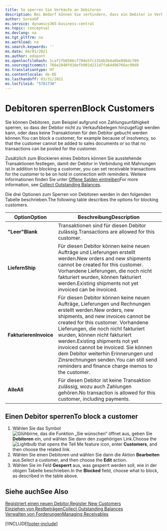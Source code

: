 ```yaml
---
title: So sperren Sie Verkäufe an Debitoren
description: Bei Bedarf können Sie verhindern, dass ein Debitor in Verkaufsbelege und andere Verkaufstransaktionen aufgenommen wird.
author: SorenGP
ms.service: dynamics365-business-central
ms.topic: conceptual
ms.devlang: na
ms.tgt_pltfrm: na
ms.workload: na
ms.search.keywords: ''
ms.date: 04/01/2021
ms.author: edupont
ms.openlocfilehash: 1caf2fb0586cf704e5fc1354b3b4a0be096dc709
ms.sourcegitcommit: 766e2840fd16efb901d211d7fa64d96766ac99d9
ms.translationtype: HT
ms.contentlocale: de-DE
ms.lasthandoff: 03/31/2021
ms.locfileid: "5781738"
---
```

# <a name="block-customers"></a><span data-ttu-id="a459c-103">Debitoren sperren</span><span class="sxs-lookup"><span data-stu-id="a459c-103">Block Customers</span></span>
<span data-ttu-id="a459c-104">Sie können Debitoren, zum Beispiel aufgrund von Zahlungsunfähigkeit sperren, so dass der Debitor nicht zu Verkaufsbelegen hinzugefügt werden kann, oder dass keine Transaktionen für den Debitor gebucht werden können.</span><span class="sxs-lookup"><span data-stu-id="a459c-104">You can block a customer, for example because of insolvency, so that the customer cannot be added to sales documents or so that no transactions can be posted for the customer.</span></span>

<span data-ttu-id="a459c-105">Zusätzlich zum Blockieren eines Debitors können Sie ausstehende Transaktionen festlegen, damit der Debitor in Verbindung mit Mahnungen ist.</span><span class="sxs-lookup"><span data-stu-id="a459c-105">In addition to blocking a customer, you can set receivable transactions for the customer to be on hold in connection with reminders.</span></span> <span data-ttu-id="a459c-106">Weitere Informationen finden Sie unter [Offene Salden eintreiben](receivables-collect-outstanding-balances.md)</span><span class="sxs-lookup"><span data-stu-id="a459c-106">For more information, see [Collect Outstanding Balances](receivables-collect-outstanding-balances.md).</span></span>   

<span data-ttu-id="a459c-107">Die drei Optionen zum Sperren von Debitoren werden in den folgenden Tabelle beschrieben.</span><span class="sxs-lookup"><span data-stu-id="a459c-107">The following table describes the options for blocking customers.</span></span>  

|<span data-ttu-id="a459c-108">Option</span><span class="sxs-lookup"><span data-stu-id="a459c-108">Option</span></span>|<span data-ttu-id="a459c-109">Beschreibung</span><span class="sxs-lookup"><span data-stu-id="a459c-109">Description</span></span>|  
|--------------------|------------|  
|<span data-ttu-id="a459c-110">**"Leer"**</span><span class="sxs-lookup"><span data-stu-id="a459c-110">**Blank**</span></span>|<span data-ttu-id="a459c-111">Transaktionen sind für diesen Debitor zulässig.</span><span class="sxs-lookup"><span data-stu-id="a459c-111">Transactions are allowed for this customer.</span></span>|
|<span data-ttu-id="a459c-112">**Liefern**</span><span class="sxs-lookup"><span data-stu-id="a459c-112">**Ship**</span></span>|<span data-ttu-id="a459c-113">Für diesen Debitor können keine neuen Aufträge und Lieferungen erstellt werden.</span><span class="sxs-lookup"><span data-stu-id="a459c-113">New orders and new shipments cannot be created for this customer.</span></span> <span data-ttu-id="a459c-114">Vorhandene Lieferungen, die noch nicht fakturiert wurden, können fakturiert werden.</span><span class="sxs-lookup"><span data-stu-id="a459c-114">Existing shipments not yet invoiced can be invoiced.</span></span>|  
|<span data-ttu-id="a459c-115">**Fakturieren**</span><span class="sxs-lookup"><span data-stu-id="a459c-115">**Invoice**</span></span>|<span data-ttu-id="a459c-116">Für diesen Debitor können keine neuen Aufträge, Lieferungen und Rechnungen erstellt werden.</span><span class="sxs-lookup"><span data-stu-id="a459c-116">New orders, new shipments, and new invoices cannot be created for this customer.</span></span> <span data-ttu-id="a459c-117">Vorhandene Lieferungen, die noch nicht fakturiert wurden, können nicht fakturiert werden.</span><span class="sxs-lookup"><span data-stu-id="a459c-117">Existing shipments not yet invoiced cannot be invoiced.</span></span> <span data-ttu-id="a459c-118">Sie können dem Debitor weiterhin Erinnerungen und Zinsrechnungen senden.</span><span class="sxs-lookup"><span data-stu-id="a459c-118">You can still send reminders and finance charge memos to the customer.</span></span>|  
|<span data-ttu-id="a459c-119">**Alle**</span><span class="sxs-lookup"><span data-stu-id="a459c-119">**All**</span></span>|<span data-ttu-id="a459c-120">Für diesen Debitor ist keine Transaktion zulässig, wozu auch Zahlungen gehören.</span><span class="sxs-lookup"><span data-stu-id="a459c-120">No transaction is allowed for this customer, including payments.</span></span>|  

## <a name="to-block-a-customer"></a><span data-ttu-id="a459c-121">Einen Debitor sperren</span><span class="sxs-lookup"><span data-stu-id="a459c-121">To block a customer</span></span>  
1. <span data-ttu-id="a459c-122">Wählen Sie das Symbol ![Glühbirne, das die Funktion „Sie wünschen“ öffnet](media/ui-search/search_small.png "Was möchten Sie tun?") aus, geben Sie **Debitoren** ein, und wählen Sie dann den zugehörigen Link.</span><span class="sxs-lookup"><span data-stu-id="a459c-122">Choose the ![Lightbulb that opens the Tell Me feature](media/ui-search/search_small.png "Tell me what you want to do") icon, enter **Customers**, and then choose the related link.</span></span>
2. <span data-ttu-id="a459c-123">Wählen Sie einen Debitoren und wählen Sie dann die Aktion **Bearbeiten** aus.</span><span class="sxs-lookup"><span data-stu-id="a459c-123">Select a customer, and then choose the **Edit** action.</span></span>
3. <span data-ttu-id="a459c-124">Wählen Sie im Feld **Gesperrt** aus, was gesperrt werden soll, wie in der obigen Tabelle beschrieben.</span><span class="sxs-lookup"><span data-stu-id="a459c-124">In the **Blocked** field, choose what to block, as described in the table above.</span></span>

## <a name="see-also"></a><span data-ttu-id="a459c-125">Siehe auch</span><span class="sxs-lookup"><span data-stu-id="a459c-125">See Also</span></span>  
[<span data-ttu-id="a459c-126">Registriert einen neuen Debitor.</span><span class="sxs-lookup"><span data-stu-id="a459c-126">Register New Customers</span></span>](sales-how-register-new-customers.md)  
[<span data-ttu-id="a459c-127">Einziehen von Restbeträgen</span><span class="sxs-lookup"><span data-stu-id="a459c-127">Collect Outstanding Balances</span></span>](receivables-collect-outstanding-balances.md)  
[<span data-ttu-id="a459c-128">Verwalten von Forderungen</span><span class="sxs-lookup"><span data-stu-id="a459c-128">Managing Receivables</span></span>](receivables-manage-receivables.md)  


[!INCLUDE[footer-include](includes/footer-banner.md)]